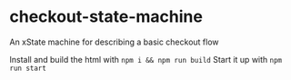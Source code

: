# checkout-state-machine
An xState machine for describing a basic checkout flow

Install and build the html with `npm i && npm run build`
Start it up with `npm run start`
